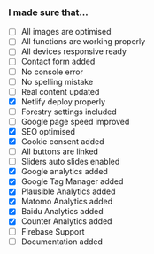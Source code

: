 ### I made sure that...

- [ ] All images are optimised
- [ ] All functions are working properly
- [ ] All devices responsive ready
- [ ] Contact form added
- [ ] No console error
- [ ] No spelling mistake
- [ ] Real content updated
- [x] Netlify deploy properly
- [ ] Forestry settings included
- [ ] Google page speed improved
- [x] SEO optimised
- [x] Cookie consent added
- [ ] All buttons are linked
- [ ] Sliders auto slides enabled
- [x] Google analytics added
- [x] Google Tag Manager added
- [x] Plausible Analytics added
- [x] Matomo Analytics added
- [x] Baidu Analytics added
- [x] Counter Analytics added
- [ ] Firebase Support
- [ ] Documentation added
